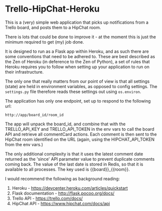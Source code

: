 # Trello-HipChat-Heroku

This is a (very) simple web application that picks up notifications from a 
Trello board, and posts them to a HipChat room.

There is lots that could be done to improve it - at the moment this is just the
minimum required to get (my) job done.

It is designed to run as a Flask app within Heroku, and as such there are some
conventions that need to be adhered to. These are best described as the Zen of 
Heroku (in deference to the Zen of Python), a set of rules that Heroku requires
you to follow when setting up your application to run on their infrastructure.

The only one that really matters from our point of view is that all settings
(state) are held in environment variables, as opposed to config settings. The
`settings.py` file therefore reads these settings out using `os.environ`.

The application has only one endpoint, set up to respond to the following url:

    http://app/board_id/room_id

The app will unpack the board_id, and combine that with the TRELLO_API_KEY and
TRELLO_API_TOKEN in the env vars to call the board API and retrieve all 
commentCard actions. Each comment is then sent to the HipChat room identified
on the URL (again, using the HIPCHAT_API_TOKEN from the env vars.)

The only additional complexity is that it uses the latest comment date returned
as the 'since' API parameter value to prevent duplicate comments coming back.
The value of the last date is stored in Redis, so that it is available to all
processes. The key used is {{board}}_{{room}}.

I would recommend the following as background reading:

1. Heroku - https://devcenter.heroku.com/articles/quickstart
2. Flask documentation - http://flask.pocoo.org/docs/
3. Trello API - https://trello.com/docs/
4. HipChat API - https://www.hipchat.com/docs/api

